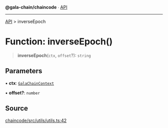 **@gala-chain/chaincode** ∙ [API](../exports.md)

***

[API](../exports.md) > inverseEpoch

# Function: inverseEpoch()

> **inverseEpoch**(`ctx`, `offset`?): `string`

## Parameters

▪ **ctx**: [`GalaChainContext`](../classes/GalaChainContext.md)

▪ **offset?**: `number`

## Source

[chaincode/src/utils/utils.ts:42](https://github.com/GalaChain/sdk/blob/bcbbb18/chaincode/src/utils/utils.ts#L42)
